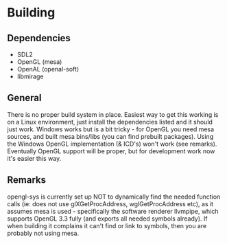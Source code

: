 # Building

## Dependencies
- SDL2
- OpenGL (mesa)
- OpenAL (openal-soft)
- libmirage

## General
There is no proper build system in place. Easiest way to get this working is on a Linux environment, just install the dependencies listed and it should just work. Windows works but is a bit tricky - for OpenGL you need mesa sources, and built mesa bins/libs (you can find prebuilt packages). Using the Windows OpenGL implementation (& ICD's) won't work (see remarks). Eventually OpenGL support will be proper, but for development work now it's easier this way.

## Remarks
opengl-sys is currently set up NOT to dynamically find the needed function calls (ie: does not use glXGetProcAddress, wglGetProcAddress etc), as it assumes mesa is used - specifically the software renderer llvmpipe, which supports OpenGL 3.3 fully (and exports all needed symbols already). If when building it complains it can't find or link to symbols, then you are probably not using mesa.
